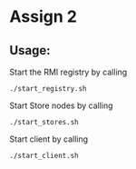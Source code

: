 # Assign 2

## Usage:

Start the RMI registry by calling
```
./start_registry.sh
```

Start Store nodes by calling
```
./start_stores.sh
```

Start client by calling
```
./start_client.sh
```